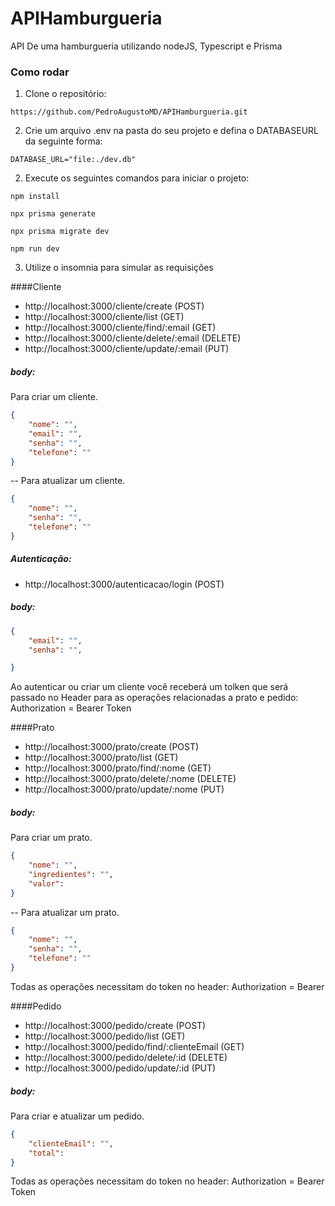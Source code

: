 # APIHamburgueria
API De uma hamburgueria utilizando nodeJS, Typescript e Prisma

### Como rodar
1. Clone o repositório:
```console
https://github.com/PedroAugustoMD/APIHamburgueria.git
```

2. Crie um arquivo .env na pasta do seu projeto e defina o DATABASEURL da seguinte forma:
```console
DATABASE_URL="file:./dev.db"
```

2. Execute os seguintes comandos para iniciar o projeto:
```console
npm install
```
```console
npx prisma generate
```
```console
npx prisma migrate dev
```
```console
npm run dev
```
3. Utilize o insomnia para simular as requisições

####Cliente
* http://localhost:3000/cliente/create (POST)
* http://localhost:3000/cliente/list (GET)
* http://localhost:3000/cliente/find/:email (GET)
* http://localhost:3000/cliente/delete/:email (DELETE)
* http://localhost:3000/cliente/update/:email (PUT)

##### body:
Para criar um cliente.
```json
{
    "nome": "", 
    "email": "", 
    "senha": "", 
    "telefone": ""
}
```
--
Para atualizar um cliente.
```json
{
    "nome": "", 
    "senha": "", 
    "telefone": ""
}
```
##### Autenticação:
* http://localhost:3000/autenticacao/login (POST)

##### body:

```json
{ 
    "email": "", 
    "senha": "", 

}
```
Ao autenticar ou criar um cliente você receberá um tolken que será passado no Header para as operações relacionadas a prato e pedido:
Authorization = Bearer Token

####Prato

* http://localhost:3000/prato/create (POST)
* http://localhost:3000/prato/list (GET)
* http://localhost:3000/prato/find/:nome (GET)
* http://localhost:3000/prato/delete/:nome (DELETE)
* http://localhost:3000/prato/update/:nome (PUT)

##### body:
Para criar um prato.
```json
{
    "nome": "", 
    "ingredientes": "", 
    "valor":  
}
```
--
Para atualizar um prato.
```json
{
    "nome": "", 
    "senha": "", 
    "telefone": ""
}
```
Todas as operações necessitam do token no header:
Authorization = Bearer 

####Pedido

* http://localhost:3000/pedido/create (POST)
* http://localhost:3000/pedido/list (GET)
* http://localhost:3000/pedido/find/:clienteEmail (GET)
* http://localhost:3000/pedido/delete/:id (DELETE)
* http://localhost:3000/pedido/update/:id (PUT)

##### body:
Para criar e atualizar um pedido.
```json
{
    "clienteEmail": "", 
    "total":  
}
```

Todas as operações necessitam do token no header:
Authorization = Bearer Token